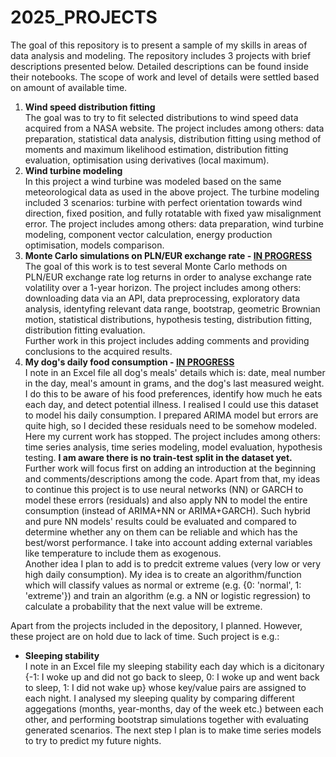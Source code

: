 # 2025_PROJECTS
The goal of this repository is to present a sample of my skills in areas of data analysis and modeling. The repository includes 3 projects with brief descriptions presented below. Detailed descriptions can be found inside their notebooks. The scope of work and level of details were settled based on amount of available time.
<ol>
  <li><b>Wind speed distribution fitting</b></li>
The goal was to try to fit selected distributions to wind speed data acquired from a NASA website. The project includes among others: data preparation, statistical data analysis, distribution fitting using method of moments and maximum likelihood estimation, distribution fitting evaluation, optimisation using derivatives (local maximum).
  <li><b>Wind turbine modeling</b></li>
In this project a wind turbine was modeled based on the same meteorological data as used in the above project. The turbine modeling included 3 scenarios: turbine with perfect orientation towards wind direction, fixed position, and fully rotatable with fixed yaw misalignment error. The project includes among others: data preparation, wind turbine modeling, component vector calculation, energy production optimisation, models comparison.
  <li><b>Monte Carlo simulations on PLN/EUR exchange rate - <ins>IN PROGRESS</ins></b></li>
The goal of this work is to test several Monte Carlo methods on PLN/EUR exchange rate log returns in order to analyse exchange rate volatility over a 1-year horizon. The project includes among others: downloading data via an API, data preprocessing, exploratory data analysis, identyfing relevant data range, bootstrap, geometric Brownian motion, statistical distributions, hypothesis testing, distribution fitting, distribution fitting evaluation. <br />
Further work in this project includes adding comments and providing conclusions to the acquired results.
  <li><b>My dog's daily food consumption - <ins>IN PROGRESS</ins></b></li>
I note in an Excel file all dog's meals' details which is: date, meal number in the day, meal's amount in grams, and the dog's last measured weight. I do this to be aware of his food preferences, identify how much he eats each day, and detect potential illness. I realised I could use this dataset to model his daily consumption. I prepared ARIMA model but errors are quite high, so I decided these residuals need to be somehow modeled. Here my current work has stopped. The project includes among others: time series analysis, time series modeling, model evaluation, hypothesis testing. <b>I am aware there is no train-test split in the dataset yet.</b> <br />
Further work will focus first on adding an introduction at the beginning and comments/descriptions among the code. Apart from that, my ideas to continue this project is to use neural networks (NN) or GARCH to model these errors (residuals) and also apply NN to model the entire consumption (instead of ARIMA+NN or ARIMA+GARCH). Such hybrid and pure NN models' results could be evaluated and compared to determine whether any on them can be reliable and which has the best/worst performance. I take into account adding external variables like temperature to include them as exogenous. <br />
Another idea I plan to add is to predcit extreme values (very low or very high daily consumption). My idea is to create an algorithm/function which will classify values as normal or extreme (e.g. {0: 'normal', 1: 'extreme'}) and train an algorithm (e.g. a NN or logistic regression) to calculate a probability that the next value will be extreme.
</ol>

Apart from the projects included in the depository, I planned. However, these project are on hold due to lack of time. Such project is e.g.:
<ul>
  <li><b>Sleeping stability</b></li>
I note in an Excel file my sleeping stability each day which is a dicitonary {-1: I woke up and did not go back to sleep, 0: I woke up and went back to sleep, 1: I did not wake up} whose key/value pairs are assigned to each night. I analysed my sleeping quality by comparing different aggegations (months, year-months, day of the week etc.) between each other, and performing bootstrap simulations together with evaluating generated scenarios. The next step I plan is to make time series models to try to predict my future nights.
</ul>
